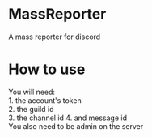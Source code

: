 # MassReporter
A mass reporter for discord

# How to use
You will need:\
    1. the account's token\
    2. the guild id\
    3. the channel id
    4. and message id\
You also need to be admin on the server
